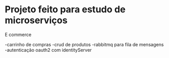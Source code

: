 # Projeto feito para estudo de microserviços

E commerce

-carrinho de compras
-crud de produtos
-rabbitmq para fila de mensagens
-autenticação oauth2 com identityServer
